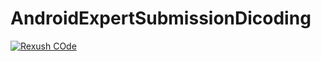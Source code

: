 # AndroidExpertSubmissionDicoding

[![Rexush COde](https://circleci.com/gh/vnrcode/AndroidExpertSubmissionDicoding.svg?style=svg)](https://circleci.com/gh/vnrcode/AndroidExpertSubmissionDicoding)
